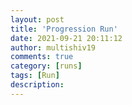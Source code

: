 ```yaml
---
layout: post
title: 'Progression Run'
date: 2021-09-21 20:11:12
author: multishiv19
comments: true
category: [runs]
tags: [Run]
description: 
---
```


<div width='100%' class='strava-embed-placeholder' data-embed-type='activity' data-embed-id='5994586385'></div>
<script src='https://strava-embeds.com/embed.js'></script>
